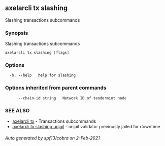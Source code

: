## axelarcli tx slashing

Slashing transactions subcommands

### Synopsis

Slashing transactions subcommands

```
axelarcli tx slashing [flags]
```

### Options

```
  -h, --help   help for slashing
```

### Options inherited from parent commands

```
      --chain-id string   Network ID of tendermint node
```

### SEE ALSO

- [axelarcli tx](axelarcli_tx.md)	 - Transactions subcommands
- [axelarcli tx slashing unjail](axelarcli_tx_slashing_unjail.md)	 - unjail validator previously jailed for downtime

###### Auto generated by spf13/cobra on 2-Feb-2021
